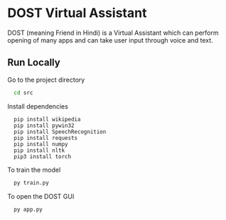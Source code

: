
# DOST Virtual Assistant

DOST (meaning Friend in Hindi) is a Virtual Assistant which can perform opening of many apps and can take user input through voice and text.






## Run Locally


Go to the project directory

```bash
  cd src
```

Install dependencies

```
  pip install wikipedia
  pip install pywin32
  pip install SpeechRecognition
  pip install requests
  pip install numpy
  pip install nltk
  pip3 install torch
```

To train the model

```bash
  py train.py
```

To open the DOST GUI

```bash
  py app.py
```
